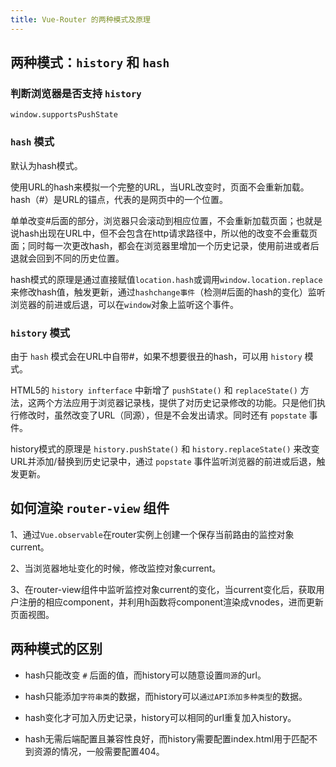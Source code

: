 ```yaml
---
title: Vue-Router 的两种模式及原理
---
```


## 两种模式：`history` 和 `hash`

### 判断浏览器是否支持 `history`

`window.supportsPushState`

### `hash` 模式

默认为hash模式。

使用URL的hash来模拟一个完整的URL，当URL改变时，页面不会重新加载。hash（#）是URL的锚点，代表的是网页中的一个位置。

单单改变#后面的部分，浏览器只会滚动到相应位置，不会重新加载页面；也就是说hash出现在URL中，但不会包含在http请求路径中，所以他的改变不会重载页面；同时每一次更改hash，都会在浏览器里增加一个历史记录，使用前进或者后退就会回到不同的历史位置。

hash模式的原理是通过直接赋值`location.hash`或调用`window.location.replace`来修改hash值，触发更新，通过`hashchange事件`（检测#后面的hash的变化）监听浏览器的前进或后退，可以在`window`对象上监听这个事件。

### `history` 模式

由于 `hash` 模式会在URL中自带#，如果不想要很丑的hash，可以用 `history` 模式。

HTML5的 `history infterface` 中新增了 `pushState()` 和 `replaceState()` 方法，这两个方法应用于浏览器记录栈，提供了对历史记录修改的功能。只是他们执行修改时，虽然改变了URL（同源），但是不会发出请求。同时还有 `popstate` 事件。

history模式的原理是 `history.pushState()` 和 `history.replaceState()` 来改变URL并添加/替换到历史记录中，通过 `popstate` 事件监听浏览器的前进或后退，触发更新。

## 如何渲染 `router-view` 组件

1、通过`Vue.observable`在router实例上创建一个保存当前路由的监控对象current。

2、当浏览器地址变化的时候，修改监控对象current。

3、在router-view组件中监听监控对象current的变化，当current变化后，获取用户注册的相应component，并利用h函数将component渲染成vnodes，进而更新页面视图。

## 两种模式的区别

- hash只能改变 `#` 后面的值，而history可以随意设置`同源`的url。

- hash只能添加`字符串类`的数据，而history可以`通过API添加多种类型`的数据。

- hash变化才可加入历史记录，history可以相同的url重复加入history。

- hash无需后端配置且兼容性良好，而history需要配置index.html用于匹配不到资源的情况，一般需要配置404。